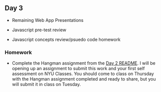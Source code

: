 ## Day 3

* Remaining Web App Presentations

* Javascript pre-test review

* Javascript concepts review/psuedo code homework

### Homework

* Complete the Hangman assignment from the [Day 2 README](https://github.com/IDMNYU/DM-UY-3193/tree/master/02_jan31_day2). I will be opening up an assignment to submit this work and your first self assessment on NYU Classes. You should come to class on Thursday with the Hangman assignment completed and ready to share, but you will submit it in class on Tuesday.